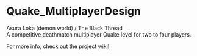 # Quake_MultiplayerDesign
Asura Loka (demon world) / The Black Thread  
A competitive deathmatch multiplayer Quake level for two to four players.

For more info, check out the project [wiki](https://github.com/hannahkers/Quake_MultiplayerDesign/wiki)!
